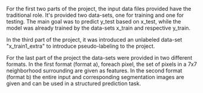 For the first two parts of the project, the input data files provided have the traditional role. It's provided two data-sets, one for training and one for testing. 
The main goal was to predict y_test based on x_test, while the model was already trained by the data-sets x_train and respective y_train. 

In the third part of the project, it was introduced an unlabeled data-set "x_train1_extra" to introduce pseudo-labeling to the project. 

For the last part of the project the data-sets were provided in two different formats. In the first format (format a), foreach pixel, the set of pixels in a 7x7 neighborhood surrounding are given as features.
In the second format (format b) the entire input and corresponding segmentation images are given and can be used in a structured prediction task.
